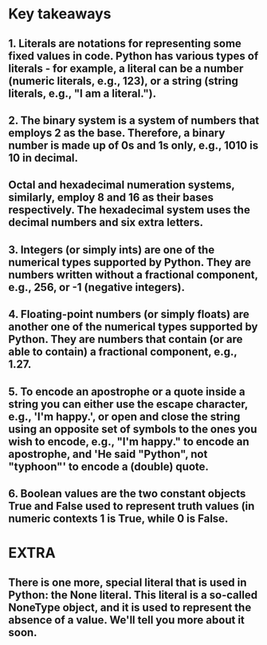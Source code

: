 # Key takeaways
## 1. Literals are notations for representing some fixed values in code. Python has various types of literals - for example, a literal can be a number (numeric literals, e.g., 123), or a string (string literals, e.g., "I am a literal.").

## 2. The binary system is a system of numbers that employs 2 as the base. Therefore, a binary number is made up of 0s and 1s only, e.g., 1010 is 10 in decimal.

## Octal and hexadecimal numeration systems, similarly, employ 8 and 16 as their bases respectively. The hexadecimal system uses the decimal numbers and six extra letters.

## 3. Integers (or simply ints) are one of the numerical types supported by Python. They are numbers written without a fractional component, e.g., 256, or -1 (negative integers).

## 4. Floating-point numbers (or simply floats) are another one of the numerical types supported by Python. They are numbers that contain (or are able to contain) a fractional component, e.g., 1.27.

## 5. To encode an apostrophe or a quote inside a string you can either use the escape character, e.g., 'I\'m happy.', or open and close the string using an opposite set of symbols to the ones you wish to encode, e.g., "I'm happy." to encode an apostrophe, and 'He said "Python", not "typhoon"' to encode a (double) quote.

## 6. Boolean values are the two constant objects True and False used to represent truth values (in numeric contexts 1 is True, while 0 is False.

# EXTRA

## There is one more, special literal that is used in Python: the None literal. This literal is a so-called NoneType object, and it is used to represent the absence of a value. We'll tell you more about it soon.